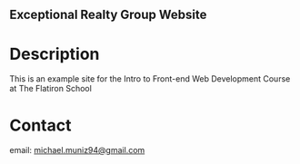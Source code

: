 Exceptional Realty Group Website
---

# Description

This is an example site for the Intro to Front-end Web Development Course at The Flatiron School

# Contact

email: michael.muniz94@gmail.com
